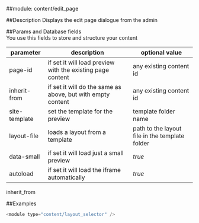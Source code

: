 ##module: content/edit_page
 

##Description
    Displays the edit page dialogue from the admin
 

##Params and Database fields  
You use this fields to store and structure your content

|parameter  | description |  optional value|
|--------------|--------------|--------------|
| page-id       | if set it will load preview with the existing page content | any existing content id
| inherit-from       | if set it will do the same as above, but with empty content | any existing content id
| site-template       | set the template for the preview | template folder name
| layout-file       |  loads a layout from a template |  path to the layout file in the template folder
| data-small       |  if set it will load just a small preview |   *true*
| autoload       |  if set it will load the iframe automatically |   *true*

 



inherit_from


##Examples
```php
<module type="content/layout_selector" />
``` 
 